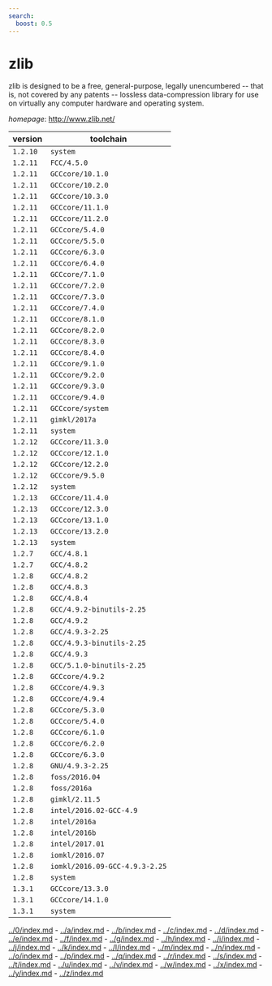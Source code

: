 ```yaml
---
search:
  boost: 0.5
---
```

# zlib

zlib is designed to be a free, general-purpose, legally unencumbered -- that is,  not covered by any patents -- lossless data-compression library for use on virtually any  computer hardware and operating system.

*homepage*: <http://www.zlib.net/>

version | toolchain
--------|----------
``1.2.10`` | ``system``
``1.2.11`` | ``FCC/4.5.0``
``1.2.11`` | ``GCCcore/10.1.0``
``1.2.11`` | ``GCCcore/10.2.0``
``1.2.11`` | ``GCCcore/10.3.0``
``1.2.11`` | ``GCCcore/11.1.0``
``1.2.11`` | ``GCCcore/11.2.0``
``1.2.11`` | ``GCCcore/5.4.0``
``1.2.11`` | ``GCCcore/5.5.0``
``1.2.11`` | ``GCCcore/6.3.0``
``1.2.11`` | ``GCCcore/6.4.0``
``1.2.11`` | ``GCCcore/7.1.0``
``1.2.11`` | ``GCCcore/7.2.0``
``1.2.11`` | ``GCCcore/7.3.0``
``1.2.11`` | ``GCCcore/7.4.0``
``1.2.11`` | ``GCCcore/8.1.0``
``1.2.11`` | ``GCCcore/8.2.0``
``1.2.11`` | ``GCCcore/8.3.0``
``1.2.11`` | ``GCCcore/8.4.0``
``1.2.11`` | ``GCCcore/9.1.0``
``1.2.11`` | ``GCCcore/9.2.0``
``1.2.11`` | ``GCCcore/9.3.0``
``1.2.11`` | ``GCCcore/9.4.0``
``1.2.11`` | ``GCCcore/system``
``1.2.11`` | ``gimkl/2017a``
``1.2.11`` | ``system``
``1.2.12`` | ``GCCcore/11.3.0``
``1.2.12`` | ``GCCcore/12.1.0``
``1.2.12`` | ``GCCcore/12.2.0``
``1.2.12`` | ``GCCcore/9.5.0``
``1.2.12`` | ``system``
``1.2.13`` | ``GCCcore/11.4.0``
``1.2.13`` | ``GCCcore/12.3.0``
``1.2.13`` | ``GCCcore/13.1.0``
``1.2.13`` | ``GCCcore/13.2.0``
``1.2.13`` | ``system``
``1.2.7`` | ``GCC/4.8.1``
``1.2.7`` | ``GCC/4.8.2``
``1.2.8`` | ``GCC/4.8.2``
``1.2.8`` | ``GCC/4.8.3``
``1.2.8`` | ``GCC/4.8.4``
``1.2.8`` | ``GCC/4.9.2-binutils-2.25``
``1.2.8`` | ``GCC/4.9.2``
``1.2.8`` | ``GCC/4.9.3-2.25``
``1.2.8`` | ``GCC/4.9.3-binutils-2.25``
``1.2.8`` | ``GCC/4.9.3``
``1.2.8`` | ``GCC/5.1.0-binutils-2.25``
``1.2.8`` | ``GCCcore/4.9.2``
``1.2.8`` | ``GCCcore/4.9.3``
``1.2.8`` | ``GCCcore/4.9.4``
``1.2.8`` | ``GCCcore/5.3.0``
``1.2.8`` | ``GCCcore/5.4.0``
``1.2.8`` | ``GCCcore/6.1.0``
``1.2.8`` | ``GCCcore/6.2.0``
``1.2.8`` | ``GCCcore/6.3.0``
``1.2.8`` | ``GNU/4.9.3-2.25``
``1.2.8`` | ``foss/2016.04``
``1.2.8`` | ``foss/2016a``
``1.2.8`` | ``gimkl/2.11.5``
``1.2.8`` | ``intel/2016.02-GCC-4.9``
``1.2.8`` | ``intel/2016a``
``1.2.8`` | ``intel/2016b``
``1.2.8`` | ``intel/2017.01``
``1.2.8`` | ``iomkl/2016.07``
``1.2.8`` | ``iomkl/2016.09-GCC-4.9.3-2.25``
``1.2.8`` | ``system``
``1.3.1`` | ``GCCcore/13.3.0``
``1.3.1`` | ``GCCcore/14.1.0``
``1.3.1`` | ``system``

[../0/index.md](0) - [../a/index.md](a) - [../b/index.md](b) - [../c/index.md](c) - [../d/index.md](d) - [../e/index.md](e) - [../f/index.md](f) - [../g/index.md](g) - [../h/index.md](h) - [../i/index.md](i) - [../j/index.md](j) - [../k/index.md](k) - [../l/index.md](l) - [../m/index.md](m) - [../n/index.md](n) - [../o/index.md](o) - [../p/index.md](p) - [../q/index.md](q) - [../r/index.md](r) - [../s/index.md](s) - [../t/index.md](t) - [../u/index.md](u) - [../v/index.md](v) - [../w/index.md](w) - [../x/index.md](x) - [../y/index.md](y) - [../z/index.md](z)

